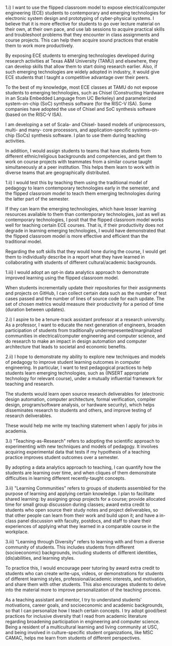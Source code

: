 1.i)
I want to use the flipped classroom model to expose electrical/computer engineering (ECE) students to contemporary and emerging technologies for electronic system design and prototyping of cyber-physical systems. I believe that it is more effective for students to go over lecture material on their own, at their own pace, and use lab sessions to acquire practical skills and troubleshoot problems that they encounter in class assignments and course projects. This can help them acquire sound practices that enable them to work more productively.

By exposing ECE students to emerging technologies developed during research activities at Texas A&M University (TAMU) and elsewhere, they can develop skills that allow them to start doing research earlier. Also, if such emerging technologies are widely adopted in industry, it would give ECE students that I taught a competitive advantage over their peers.

To the best of my knowledge, most ECE classes at TAMU do not expose students to emerging technologies, such as Chisel (Constructing Hardware in an Scala Embedded Language from UC Berkeley) and parameterized system-on-chip (SoC) synthesis software (for the RISC-V ISA). Some companies have adopted the use of Chisel and SoC synthesis software (based on the RISC-V ISA).

I am developing a set of Scala- and Chisel- based models of uniprocessors, multi- and many- core processors, and application-specific systems-on-chip (SoCs) synthesis software. I plan to use them during teaching activities.

In addition, I would assign students to teams that have students from different ethnic/religious backgrounds and competencies, and get them to work on course projects with teammates from a similar course taught simultaneously at a peer institution. This helps them learn to work with in diverse teams that are geographically distributed.

1.ii)
I would test this by teaching them using the traditional model of pedagogy to learn contemporary technologies early in the semester, and the flipped classroom model to teach them emerging technologies during the latter part of the semester.

If they can learn the emerging technologies, which have lesser learning resources available to them than contemporary technologies, just as well as contemporary technologies, I posit that the flipped classroom model works well for teaching certain ECE courses. That is, if their productivity does not degrade in learning emerging technologies, I would have demonstrated that the flipped classroom model is more effective and efficient than the traditional model.

Regarding the soft skills that they would hone during the course, I would get them to individually describe in a report what they have learned in collaborating with students of different cultural/academic backgrounds.

1.iii)
I would adopt an opt-in data analytics approach to demonstrate improved learning using the flipped classroom model.

When students incrementally update their repositories for their assignments and projects on GitHub, I can collect certain data such as the number of test cases passed and the number of lines of source code for each update. The set of chosen metrics would measure their productivity for a period of time (duration between updates).

2.i)
I aspire to be a tenure-track assistant professor at a research university. As a professor, I want to educate the next generation of engineers, broaden participation of students from traditionally underrepresented/marginalized communities in electrical/computer engineering and computer science, and do research to make an impact in design automation and computer architecture that leads to societal and economic benefits.

2.ii)
I hope to demonstrate my ability to explore new techniques and models of pedagogy to improve student learning outcomes in computer engineering. In particular, I want to test pedagogical practices to help students learn emerging technologies, such as (INSERT appropriate technology for relevant course), under a mutually influential framework for teaching and research.

The students would learn open source research deliverables for (electronic design automation, computer architecture, formal verification, compiler design, program/software analysis, or hardware security), which helps disseminates research to students and others, and improve testing of research deliverables.

These would help me write my teaching statement when I apply for jobs in academia.






3.i)
"Teaching-as-Research" refers to adopting the scientific approach to experimenting with new techniques and models of pedagogy. It involves acquiring experimental data that tests if my hypothesis of a teaching practice improves student outcomes over a semester.

By adopting a data analytics approach to teaching, I can quantify how the students are learning over time, and when cliques of them demonstrate difficulties in learning different recently-taught concepts.

3.ii)
"Learning Communities" refers to groups of students assembled for the purpose of learning and applying certain knowledge. I plan to facilitate shared learning: by assigning group projects for a course; provide allocated time for small group discussion during classes; award extra credit to students who open source their study notes and project deliverables, so that other people can learn from their work and build upon it; and have a in-class panel discussion with faculty, postdocs, and staff to share their experiences of applying what they learned in a comparable course in the workplace.

3.iii)
"Learning through Diversity" refers to learning with and from a diverse community of students. This includes students from different (socioeconomic) backgrounds, including students of different identities, (dis)abilities, and learning styles.

To practice this, I would encourage peer tutoring by award extra credit to students who can create write-ups, videos, or demonstrations for students of different learning styles, professional/academic interests, and motivation, and share them with other students. This also encourages students to delve into the material more to improve personalization of the teaching process.

As a teaching assistant and mentor, I try to understand students' motivations, career goals, and socioeconomic and academic backgrounds, so that I can personalize how I teach certain concepts. I try adopt good/best practices for inclusive diversity that I read from academic literature regarding broadening participation in engineering and computer science. Being a resident of a multicultural learning and living community at USC, and being involved in culture-specific student organizations, like MSC CAMAC, helps me learn from students of different perspectives.

